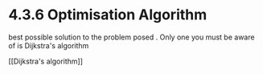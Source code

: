 # 4.3.6 Optimisation Algorithm
best possible solution to the problem posed . Only one you must be aware of is Dijkstra's algorithm

[[Dijkstra's algorithm]]